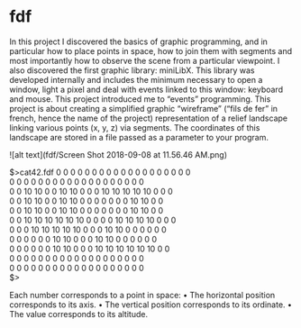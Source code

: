 # fdf

In this project I discovered the basics of graphic programming, and in particular how to place points in space, how to join them with segments and most importantly how to observe the scene from a particular viewpoint.
I also discovered the first graphic library: miniLibX. This library was developed internally and includes the minimum necessary to open a window, light a pixel and deal with events linked to this window: keyboard and mouse. This project introduced me to “events” programming.
This project is about creating a simplified graphic “wireframe” (“fils de fer” in french, hence the name of the project) representation of a relief landscape linking various points (x, y, z) via segments. The coordinates of this landscape are stored in a file passed as a parameter to your program.

![alt text](fdf/Screen Shot 2018-09-08 at 11.56.46 AM.png)

$>cat42.fdf
0  0  0  0  0  0  0  0  0  0  0  0  0  0  0  0  0  0  0  
0  0  0  0  0  0  0  0  0  0  0  0  0  0  0  0  0  0  0  
0  0 10 10  0  0 10 10  0  0  0 10 10 10 10 10  0  0  0  
0  0 10 10  0  0 10 10  0  0  0  0  0  0  0 10 10  0  0  
0  0 10 10  0  0 10 10  0  0  0  0  0  0  0 10 10  0  0  
0  0 10 10 10 10 10 10  0  0  0  0 10 10 10 10  0  0  0  
0  0  0 10 10 10 10 10  0  0  0 10 10  0  0  0  0  0  0  
0  0  0  0  0  0 10 10  0  0  0 10 10  0  0  0  0  0  0  
0  0  0  0  0  0 10 10  0  0  0 10 10 10 10 10 10  0  0  
0  0  0  0  0  0  0  0  0  0  0  0  0  0  0  0  0  0  0  
0  0  0  0  0  0  0  0  0  0  0  0  0  0  0  0  0  0  0  
$>

Each number corresponds to a point in space:
• The horizontal position corresponds to its axis. 
• The vertical position corresponds to its ordinate. 
• The value corresponds to its altitude.

